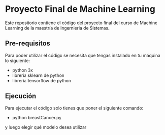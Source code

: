 # Proyecto Final de Machine Learning

Este repositorio contiene el código del proyecto final del curso de Machine Learning de la maestría de Ingernieria de Sistemas.

## Pre-requisitos

Para poder utilizar el código se necesita que tengas instalado en tu máquina lo siguiente:
- python 3x
- librería sklearn de python
- librería tensorflow de python

## Ejecución
Para ejecutar el código solo tienes que poner el siguiente comando:
- python breastCancer.py

y luego elegir qué modelo desea utilizar
